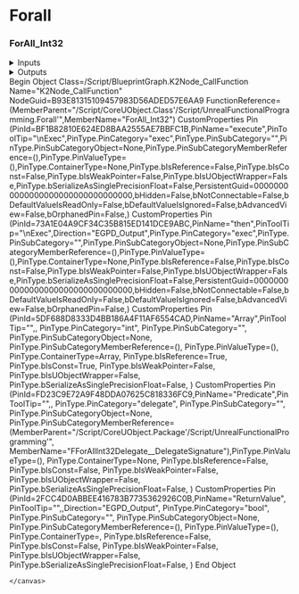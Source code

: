 # Forall


### ForAll_Int32


<div markdown="1">
<details markdown="1">
<summary>Inputs</summary>

- **Array** : Array int
- **Predicate** : object
    - FForAllInt32Delegate: `int32 => bool`

</details>


</div>


<div markdown="1">
<details markdown="1">
<summary>Outputs</summary>

- `bool`

</details>


</div>

<div class="blueprint">
    <canvas class="klee" "data-klee-paste"="false">
        Begin Object Class=/Script/BlueprintGraph.K2Node_CallFunction Name=&quot;K2Node_CallFunction&quot; 
 NodeGuid=B93E81315109457983D56ADED57E6AA9
 FunctionReference=(MemberParent=&quot;/Script/CoreUObject.Class&#x27;/Script/UnrealFunctionalProgramming.Forall&#x27;&quot;,MemberName=&quot;ForAll_Int32&quot;)
 CustomProperties Pin (PinId=BF1B82810E624ED8BAA2555AE7BBFC1B,PinName=&quot;execute&quot;,PinToolTip=&quot;\nExec&quot;,PinType.PinCategory=&quot;exec&quot;,PinType.PinSubCategory=&quot;&quot;,PinType.PinSubCategoryObject=None,PinType.PinSubCategoryMemberReference=(),PinType.PinValueType=(),PinType.ContainerType=None,PinType.bIsReference=False,PinType.bIsConst=False,PinType.bIsWeakPointer=False,PinType.bIsUObjectWrapper=False,PinType.bSerializeAsSinglePrecisionFloat=False,PersistentGuid=00000000000000000000000000000000,bHidden=False,bNotConnectable=False,bDefaultValueIsReadOnly=False,bDefaultValueIsIgnored=False,bAdvancedView=False,bOrphanedPin=False,)
 CustomProperties Pin (PinId=73A1E04A9CF34C35B815ED141DCE9ABC,PinName=&quot;then&quot;,PinToolTip=&quot;\nExec&quot;,Direction=&quot;EGPD_Output&quot;,PinType.PinCategory=&quot;exec&quot;,PinType.PinSubCategory=&quot;&quot;,PinType.PinSubCategoryObject=None,PinType.PinSubCategoryMemberReference=(),PinType.PinValueType=(),PinType.ContainerType=None,PinType.bIsReference=False,PinType.bIsConst=False,PinType.bIsWeakPointer=False,PinType.bIsUObjectWrapper=False,PinType.bSerializeAsSinglePrecisionFloat=False,PersistentGuid=00000000000000000000000000000000,bHidden=False,bNotConnectable=False,bDefaultValueIsReadOnly=False,bDefaultValueIsIgnored=False,bAdvancedView=False,bOrphanedPin=False,)
 CustomProperties Pin (PinId=5DF688D8333D4BB186A4F11AF6554CAD,PinName=&quot;Array&quot;,PinToolTip=&quot;&quot;,, PinType.PinCategory=&quot;int&quot;, PinType.PinSubCategory=&quot;&quot;, PinType.PinSubCategoryObject=None, PinType.PinSubCategoryMemberReference=(), PinType.PinValueType=(), PinType.ContainerType=Array, PinType.bIsReference=True, PinType.bIsConst=True, PinType.bIsWeakPointer=False, PinType.bIsUObjectWrapper=False, PinType.bSerializeAsSinglePrecisionFloat=False, )
CustomProperties Pin (PinId=FD23C9E72A9F48DDA07625C818336FC9,PinName=&quot;Predicate&quot;,PinToolTip=&quot;&quot;,, PinType.PinCategory=&quot;delegate&quot;, PinType.PinSubCategory=&quot;&quot;, PinType.PinSubCategoryObject=None, PinType.PinSubCategoryMemberReference=(MemberParent=&quot;/Script/CoreUObject.Package&#x27;/Script/UnrealFunctionalProgramming&#x27;&quot;, MemberName=&quot;FForAllInt32Delegate__DelegateSignature&quot;),PinType.PinValueType=(), PinType.ContainerType=None, PinType.bIsReference=False, PinType.bIsConst=False, PinType.bIsWeakPointer=False, PinType.bIsUObjectWrapper=False, PinType.bSerializeAsSinglePrecisionFloat=False, )
 CustomProperties Pin (PinId=2FCC4D0ABBEE416783B7735362926C0B,PinName=&quot;ReturnValue&quot;,PinToolTip=&quot;&quot;,,Direction=&quot;EGPD_Output&quot;, PinType.PinCategory=&quot;bool&quot;, PinType.PinSubCategory=&quot;&quot;, PinType.PinSubCategoryObject=None, PinType.PinSubCategoryMemberReference=(), PinType.PinValueType=(), PinType.ContainerType=, PinType.bIsReference=False, PinType.bIsConst=False, PinType.bIsWeakPointer=False, PinType.bIsUObjectWrapper=False, PinType.bSerializeAsSinglePrecisionFloat=False, )
 End Object
 
    </canvas>
</div>
    